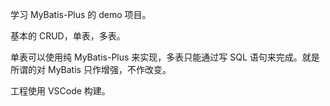 学习 MyBatis-Plus 的 demo 项目。

基本的 CRUD，单表，多表。

单表可以使用纯 MyBatis-Plus 来实现，多表只能通过写 SQL 语句来完成。就是所谓的对 MyBatis 只作增强，不作改变。

工程使用 VSCode 构建。